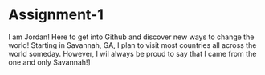 # Assignment-1

I am Jordan! Here to get into Github and discover new ways to change the world! Starting in Savannah, GA, I plan to visit most countries all across the world someday. However, I wil always be proud to say that I came from the one and only Savannah!]

